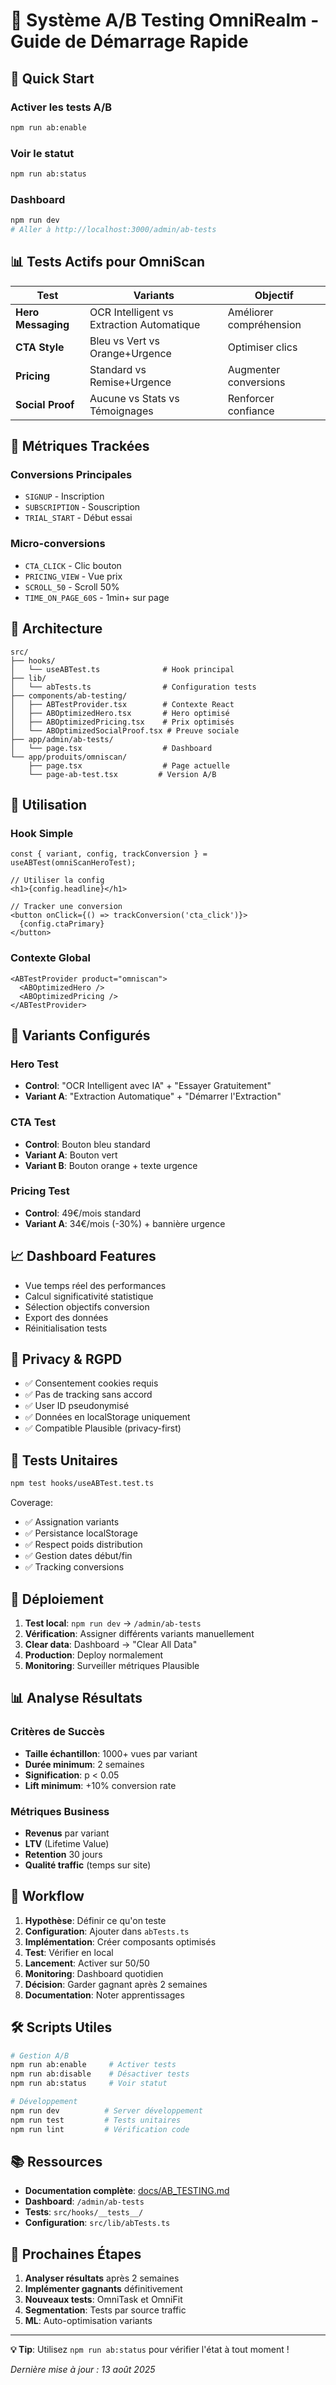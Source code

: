 # 🧪 Système A/B Testing OmniRealm - Guide de Démarrage Rapide

## 🚀 Quick Start

### Activer les tests A/B
```bash
npm run ab:enable
```

### Voir le statut
```bash
npm run ab:status  
```

### Dashboard
```bash
npm run dev
# Aller à http://localhost:3000/admin/ab-tests
```

## 📊 Tests Actifs pour OmniScan

| Test | Variants | Objectif |
|------|----------|----------|
| **Hero Messaging** | OCR Intelligent vs Extraction Automatique | Améliorer compréhension |
| **CTA Style** | Bleu vs Vert vs Orange+Urgence | Optimiser clics |
| **Pricing** | Standard vs Remise+Urgence | Augmenter conversions |
| **Social Proof** | Aucune vs Stats vs Témoignages | Renforcer confiance |

## 🎯 Métriques Trackées

### Conversions Principales
- `SIGNUP` - Inscription
- `SUBSCRIPTION` - Souscription  
- `TRIAL_START` - Début essai

### Micro-conversions
- `CTA_CLICK` - Clic bouton
- `PRICING_VIEW` - Vue prix
- `SCROLL_50` - Scroll 50%
- `TIME_ON_PAGE_60S` - 1min+ sur page

## 🔧 Architecture

```
src/
├── hooks/
│   └── useABTest.ts              # Hook principal
├── lib/
│   └── abTests.ts                # Configuration tests
├── components/ab-testing/
│   ├── ABTestProvider.tsx        # Contexte React
│   ├── ABOptimizedHero.tsx       # Hero optimisé
│   ├── ABOptimizedPricing.tsx    # Prix optimisés
│   └── ABOptimizedSocialProof.tsx # Preuve sociale
├── app/admin/ab-tests/
│   └── page.tsx                  # Dashboard
└── app/produits/omniscan/
    ├── page.tsx                  # Page actuelle
    └── page-ab-test.tsx         # Version A/B
```

## 📱 Utilisation

### Hook Simple
```tsx
const { variant, config, trackConversion } = useABTest(omniScanHeroTest);

// Utiliser la config
<h1>{config.headline}</h1>

// Tracker une conversion
<button onClick={() => trackConversion('cta_click')}>
  {config.ctaPrimary}
</button>
```

### Contexte Global
```tsx
<ABTestProvider product="omniscan">
  <ABOptimizedHero />
  <ABOptimizedPricing />
</ABTestProvider>
```

## 🎨 Variants Configurés

### Hero Test
- **Control**: "OCR Intelligent avec IA" + "Essayer Gratuitement"
- **Variant A**: "Extraction Automatique" + "Démarrer l'Extraction"

### CTA Test  
- **Control**: Bouton bleu standard
- **Variant A**: Bouton vert
- **Variant B**: Bouton orange + texte urgence

### Pricing Test
- **Control**: 49€/mois standard
- **Variant A**: 34€/mois (-30%) + bannière urgence

## 📈 Dashboard Features

- Vue temps réel des performances
- Calcul significativité statistique
- Sélection objectifs conversion
- Export des données
- Réinitialisation tests

## 🔐 Privacy & RGPD

- ✅ Consentement cookies requis
- ✅ Pas de tracking sans accord
- ✅ User ID pseudonymisé
- ✅ Données en localStorage uniquement
- ✅ Compatible Plausible (privacy-first)

## 🧪 Tests Unitaires

```bash
npm test hooks/useABTest.test.ts
```

Coverage:
- ✅ Assignation variants
- ✅ Persistance localStorage
- ✅ Respect poids distribution
- ✅ Gestion dates début/fin
- ✅ Tracking conversions

## 🚀 Déploiement

1. **Test local**: `npm run dev` → `/admin/ab-tests`
2. **Vérification**: Assigner différents variants manuellement
3. **Clear data**: Dashboard → "Clear All Data"
4. **Production**: Deploy normalement
5. **Monitoring**: Surveiller métriques Plausible

## 📊 Analyse Résultats

### Critères de Succès
- **Taille échantillon**: 1000+ vues par variant
- **Durée minimum**: 2 semaines
- **Signification**: p < 0.05
- **Lift minimum**: +10% conversion rate

### Métriques Business
- **Revenus** par variant
- **LTV** (Lifetime Value)
- **Retention** 30 jours
- **Qualité traffic** (temps sur site)

## 🔄 Workflow

1. **Hypothèse**: Définir ce qu'on teste
2. **Configuration**: Ajouter dans `abTests.ts`
3. **Implémentation**: Créer composants optimisés
4. **Test**: Vérifier en local
5. **Lancement**: Activer sur 50/50
6. **Monitoring**: Dashboard quotidien
7. **Décision**: Garder gagnant après 2 semaines
8. **Documentation**: Noter apprentissages

## 🛠️ Scripts Utiles

```bash
# Gestion A/B
npm run ab:enable     # Activer tests
npm run ab:disable    # Désactiver tests  
npm run ab:status     # Voir statut

# Développement
npm run dev          # Server développement
npm run test         # Tests unitaires
npm run lint         # Vérification code
```

## 📚 Ressources

- **Documentation complète**: [docs/AB_TESTING.md](docs/AB_TESTING.md)
- **Dashboard**: `/admin/ab-tests`
- **Tests**: `src/hooks/__tests__/`
- **Configuration**: `src/lib/abTests.ts`

## 🎯 Prochaines Étapes

1. **Analyser résultats** après 2 semaines
2. **Implémenter gagnants** définitivement  
3. **Nouveaux tests**: OmniTask et OmniFit
4. **Segmentation**: Tests par source traffic
5. **ML**: Auto-optimisation variants

---

**💡 Tip**: Utilisez `npm run ab:status` pour vérifier l'état à tout moment !

*Dernière mise à jour : 13 août 2025*